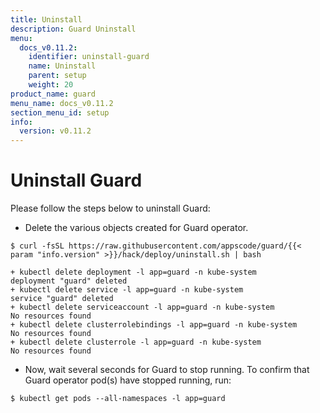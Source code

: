 ```yaml
---
title: Uninstall
description: Guard Uninstall
menu:
  docs_v0.11.2:
    identifier: uninstall-guard
    name: Uninstall
    parent: setup
    weight: 20
product_name: guard
menu_name: docs_v0.11.2
section_menu_id: setup
info:
  version: v0.11.2
---
```


# Uninstall Guard
Please follow the steps below to uninstall Guard:

- Delete the various objects created for Guard operator.

```console
$ curl -fsSL https://raw.githubusercontent.com/appscode/guard/{{< param "info.version" >}}/hack/deploy/uninstall.sh | bash

+ kubectl delete deployment -l app=guard -n kube-system
deployment "guard" deleted
+ kubectl delete service -l app=guard -n kube-system
service "guard" deleted
+ kubectl delete serviceaccount -l app=guard -n kube-system
No resources found
+ kubectl delete clusterrolebindings -l app=guard -n kube-system
No resources found
+ kubectl delete clusterrole -l app=guard -n kube-system
No resources found
```

- Now, wait several seconds for Guard to stop running. To confirm that Guard operator pod(s) have stopped running, run:

```console
$ kubectl get pods --all-namespaces -l app=guard
```

